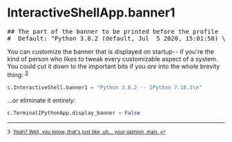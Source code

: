 # InteractiveShellApp.banner1

<pre class="output">
## The part of the banner to be printed before the profile
#  Default: "Python 3.8.2 (default, Jul  5 2020, 15:01:50) \nType 'copyright', 'credits' or 'license' for more information\nIPython 7.18.1 -- An enhanced Interactive Python. Type '?' for help.\n"
</pre>

You can customize the banner that is displayed on startup-- if you're the kind of person who likes to tweak every customizable aspect of a system. You could cut it down to the important bits if you *are* into the whole brevity thing: <sup class="footnote-reference"><a href="#fn3" id="ref3">3</a></sup>

```python
c.InteractiveShell.banner1 = "Python 3.8.2 -- IPython 7.18.1\n"
```
…or eliminate it entirely:
```python
c.TerminalIPythonApp.display_banner = False
```

---

<sup class="footnote-definition" id="fn3">3. [Yeah? Well, you know, that's just like, uh… your opinion, man. ](https://www.youtube.com/watch?v=pWdd6_ZxX8c)<a href="#ref3" title="Jump back to footnote 3 in the text.">↩</a></sup>
